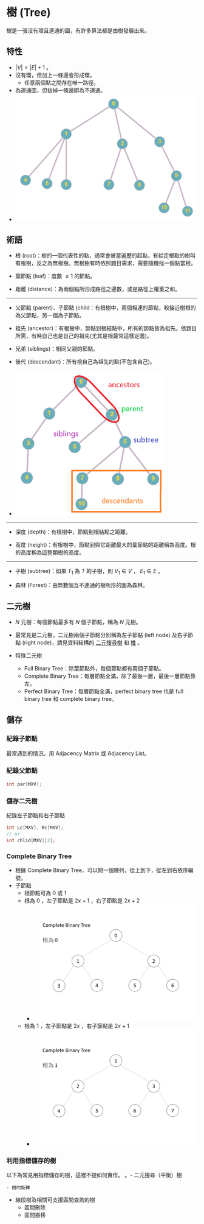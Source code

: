 # 樹 (Tree)

樹是一張沒有環且連通的圖，有許多算法都是由樹發展出來。

## 特性

-  $|V|=|E|+1$ 。
-   沒有環，但加上一條邊會形成環。
    - 任意兩個點之間存在唯一路徑。
- 為連通圖，但拔掉一條邊即為不連通。
- ![](images/tree.png)

## 術語

- 根 (root)：樹的一個代表性的點，通常會被當遍歷的起點，有給定根點的樹叫 有根樹，反之為無根樹。無根樹有時依照題目需求，需要隨機找一個點當根。

- 葉節點 (leaf)：度數 $\leq 1$ 的節點。

- 距離 (distance)：為兩個點所形成路徑之邊數，或是路徑上權重之和。

* * *

- 父節點 (parent)、子節點 (child：有根樹中，兩個相連的節點，較接近樹根的為父節點，另一個為子節點。

- 祖先 (ancestor)：有根樹中，節點到根結點中，所有的節點皆為祖先。依題目所需，有時自己也是自己的祖先(尤其是根最常這樣定義)。

- 兄弟 (siblings)：相同父親的節點。

- 後代 (descendant)：所有視自己為祖先的點(不包含自己)。

- ![](images/treeRelations.png)

* * *

- 深度 (depth)：有根樹中，節點到根結點之距離。

- 高度 (height)：有根樹中，節點到與它距離最大的葉節點的距離稱為高度。根的高度稱為這整顆樹的高度。

* * *

- 子樹 (subtree)：如果 $T_1$ 為 $T$ 的子樹，則 $V_1\in V$ ， $E_1\in E$ 。

- 森林 (Forest)：由無數個互不連通的樹所形的圖為森林。

## 二元樹

-  $N$ 元樹：每個節點最多有 $N$ 個子節點，稱為 $N$ 元樹。

- 最常見是二元樹，二元樹兩個子節點分別稱為左子節點 (left node) 及右子節點 (right node)，請見資料結構的 [二元搜尋樹](/dataStructure/bst) 和 [推](/dataStructure/heap) 。

-   特殊二元樹
    - Full Binary Tree：除葉節點外，每個節點都有兩個子節點。
    - Complete Binary Tree：每層節點全滿，除了最後一層，最後一層節點靠左。
    - Perfect Binary Tree：每層節點全滿，perfect binary tree 也是 full binary tree 和 complete binary tree。

## 儲存

### 紀錄子節點

最常遇到的情況。用 Adjacency Matrix 或 Adjacency List。

### 紀錄父節點

```cpp
int par[MXV];
```

### 儲存二元樹

紀錄左子節點和右子節點

```cpp
int Lc[MXV], Rc[MXV];
// or
int chlid[MXV][2];
```

### Complete Binary Tree

- 根據 Complete Binary Tree，可以開一個陣列，從上到下，從左到右依序編號。
-   子節點
    - 根節點可為 $0$ 或 $1$ 
    -   根為 $0$ ，左子節點是 $2x+1$ ，右子節點是 $2x+2$ 
        - ![](images/tree_array_1.jpg)
    -   根為 $1$ ，左子節點是 $2x$ ，右子節點是 $2x+1$ 
        - ![](images/tree_array_2.jpg)

### 利用指標儲存的樹

以下為常見用指標儲存的樹，這裡不提如何實作。
。- 二元搜尋（平衡）樹

    - 樹的旋轉

-   線段樹及相關可支援區間查詢的樹
    - 區間刪除
    - 區間搬移
